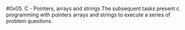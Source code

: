 #0x05. C - Pointers, arrays and strings
The subsequent tasks present c programming with pointers arrays and strings to execute a series of problem questions.